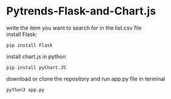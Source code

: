 # Pytrends-Flask-and-Chart.js
write the item you want to search for in the list.csv file<br/>
install Flask:
```
pip install Flask
```
install chart.js in python
```
pip install pyChart.JS
```
download or clone the repository and run app.py file in terminal
```
python3 app.py
```
